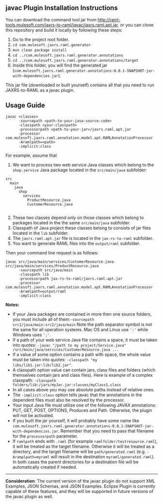 ## javac Plugin Installation Instructions

You can download the command tool jar from http://raml-tools.mulesoft.com/jaxrs-to-raml/javac/jaxrs.raml.apt.jar, or you can clone this repository and
build it locally by following these steps:

1. Go to the project root folder.
2. `cd com.mulesoft.jaxrs.raml.generator`
3. `mvn clean package install`
4. `cd ../com.mulesoft.jaxrs.raml.generator.annotations`
5. `cd ../com.mulesoft.jaxrs.raml.generator.annotations/target`
6. Inside this folder, you will find the generated jar (`com.mulesoft.jaxrs.raml.generator.annotations-0.0.1-SNAPSHOT-jar-with-dependencies.jar`).


This jar file (downloaded or built yourself) contains all that you need to run JAXRS-to-RAML as a javac plugin.


## Usage Guide

```
javac <classes>
      -sourcepath <path-to-your-java-source-code>
      -classpath <your-classpath>
      -processorpath <path-to-your-jar>/jaxrs.raml.apt.jar
      -processor com.mulesoft.jaxrs.raml.annotation.model.apt.RAMLAnnotationProcessor
      -Aramlpath=<path>
      -implicit:class
```

For example, assume that

1. We want to process two web service Java classes which belong to the ```shop.service``` Java package located in the ```src/main/java``` subfolder:
```
src
  main
    java
      shop
        services
          ProductResource.java
          CustomerResource.java
      
```
2. These two classes depend only on those classes which belong to packages located in the the same ```src/main/java``` subfolder.
3. Classpath of Java project these classes belong to consists of jar files located in the ```lib``` subfolder.
4. The ```jaxrs.raml.apt.jar``` file is located in the ```jax-rs-to-raml``` subfolder.
5. You want to generate RAML files into the ```output/raml``` subfolder.

Then your command line request is as follows:

```
javac src/java/main/services/CustomerResource.java src/java/main/services/ProductResource.java
      -sourcepath src/java/main
      -classpath lib
      -processorpath jax-rs-to-raml/jaxrs.raml.apt.jar
      -processor com.mulesoft.jaxrs.raml.annotation.model.apt.RAMLAnnotationProcessor
      -Aramlpath=output/raml
      -implicit:class
```

**Notes:**
- If your Java packages are contained in more then one source folders, you must include all of them:```-sourcepath src1/java/main:src2/java/main```
Note the path separator symbol is not the same for all operation systems. Mac OS and Linux use ```':'``` while Windows uses ```';'```.
- If a path of your web service Java file contains a space, it must be taken into quotes: ```-javac "/path to my project/Service.java" /src/main/java/services/CustomerResource.java ...```
- If a value of some option contains a path with space, the whole value must be taken into quotes: ```-classpath "my libs/lib1.jar:lib/lib2.jar"```.
- A classpath option value can contain jars, class files and folders (which themselves contain jars and class files). Here is example of a complex classpath: ```-classpath folders/lib:/jars/myJar.jar:classes/myClass1.class```
- In all cases above you may use absolute paths instead of relative ones.
- The ```-implicit:class``` option tells javac that the annotations in the dependent files must also be resolved by the processor.
- Your input Java file must utilize one of the following JAVAX annotations: PUT, GET, POST, OPTIONS, Produces and Path. Otherwise, the plugin will not be activated.
- If you built the jar yourself, it will probably have some name like `com.mulesoft.jaxrs.raml.generator.annotations-0.0.1-SNAPSHOT-jar-with-dependencies.jar`.
Remember that you need to pass that filename for the `processorpath` parameter.
- If `ramlpath` ends with `.raml` (for example `ramlfolder/testresource.raml`), it will be treated as the target filename.
Otherwise it will be treated as a directory, and the target filename will be `path/generated.raml` (e.g. `-Aramplpath=myraml` will result in the destination `myraml/generated.raml`).
In both cases the parent directories for a destination file will be automatically created if needed.

___

**Consideration**: The current version of the javac plugin do not support XML Examples, JSON Schemas, and JSON Examples.
Eclipse Plugin is currently capable of these features, and they will be supported in future versions of the javac plugin as well.
